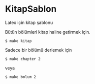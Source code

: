 # KitapSablon
Latex için kitap şablonu


Bütün bölümleri kitap haline getirmek için.

``$ make kitap``

Sadece bir bölümü derlemek için

``$ make chapter 2``

veya

``$ make bolum 2``

